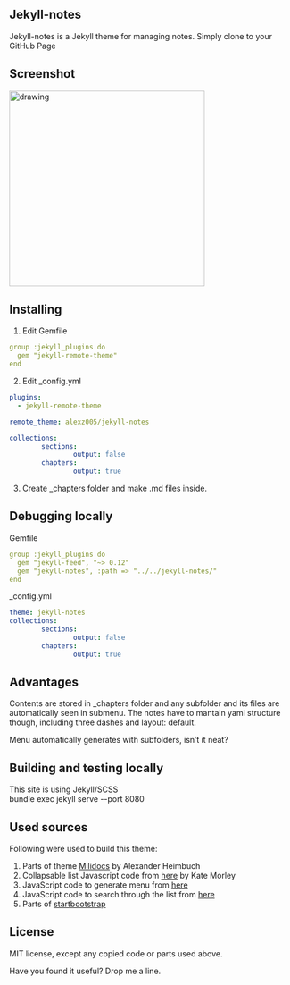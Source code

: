 ## Jekyll-notes

Jekyll-notes is a Jekyll theme for managing notes. Simply clone to your GitHub Page

## Screenshot

<img src="screenshot-menu.png" alt="drawing" width="350"/>


## Installing

1. Edit Gemfile 
```yaml
group :jekyll_plugins do
  gem "jekyll-remote-theme"
end
```

2. Edit _config.yml  
```yaml
plugins:
  - jekyll-remote-theme

remote_theme: alexz005/jekyll-notes

collections:
        sections:
                output: false
        chapters:
                output: true
```

3. Create _chapters folder and make .md files inside.

## Debugging locally

Gemfile
```yaml
group :jekyll_plugins do
  gem "jekyll-feed", "~> 0.12"
  gem "jekyll-notes", :path => "../../jekyll-notes/"
end
```

_config.yml
```yaml
theme: jekyll-notes
collections:
        sections:
                output: false
        chapters:
                output: true
```

## Advantages

Contents are stored in _chapters folder and any subfolder and its files are automatically seen in submenu. The notes have to mantain yaml structure though, including three dashes and layout: default.

Menu automatically generates with subfolders, isn’t it neat?


## Building and testing locally

This site is using Jekyll/SCSS  
bundle exec jekyll serve --port 8080

## Used sources

Following were used to build this theme:  

1. Parts of theme [Milidocs](http://alexander.heimbu.ch/millidocs/) by Alexander Heimbuch
2. Collapsable list Javascript code from [here](http://code.iamkate.com/javascript/collapsible-lists/) by Kate Morley
3. JavaScript code to generate menu from [here](https://stackoverflow.com/questions/26645220/build-nested-folder-structure-from-path-strings/26652662)
4. JavaScript code to search through the list from [here](https://www.w3schools.com/howto/howto_js_filter_lists.asp)
5. Parts of [startbootstrap](https://github.com/BlackrockDigital/startbootstrap-landing-page)

## License

MIT license, except any copied code or parts used above.

Have you found it useful? Drop me a line.
